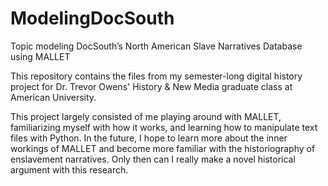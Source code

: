 # ModelingDocSouth
Topic modeling DocSouth’s North American Slave Narratives Database using MALLET

This repository contains the files from my semester-long digital history project for Dr. Trevor Owens' History & New Media graduate class at American University.

This project largely consisted of me playing around with MALLET, familiarizing myself with how it works, and learning how to manipulate text files with Python. In the future, I hope to learn more about the inner workings of MALLET and become more familiar with the historiography of enslavement narratives. Only then can I really make a novel historical argument with this research.
